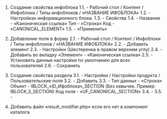 1. Создание свойства инфоблока 
    1.1. - Рабочий стол / Контент / Инфоблоки / Типы инфоблоков / «НАЗВАНИЕ ИФОБЛОКА»
    1.2. - Настройках информационного блока.
    1.3. - Свойства
    1.4. - 
        Название    - «Каноническая ссылка»
        Тип         - «Строка»
        Код         - «CANONICAL_ELEMENT»
    1.5. - «Применить»

2. Добавление поля в форму
    2.1. - Рабочий стол / Контент / Инфоблоки / Типы инфоблоков / «НАЗВАНИЕ ИФОБЛОКА»
    2.2. - Добавить элемент
    2.3. - Настройки (Шестеренка в правом верхнем углу)
    2.4. - Добавить во вкладку «Элемент» - «Каноническая ссылка»
    2.5. - Установить данные настройки по умолчанию для всех пользователей
    2.6. - Сохранить

3. Создание свойства раздела
    3.1. - Настройки / Настройки продукта / Пользовательские поля
    3.2. - Добавить 
    3.3. -
        Тип данных      - «Строка»
        Объект          - IBLOCK_«ID_Ифоблока»_SECTION (Без кавычек. Пример: IBLOCK_5_SECTION)
        Код поля        - «UF_CANONICAL_SECTION»
    3.4. -
    3.5. -

 5. Добавить файл «result_modifier.php» если его нет в компонент каталога 